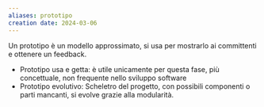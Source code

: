 ```yaml
---
aliases: prototipo 
creation date: 2024-03-06
---
```


Un prototipo è un modello approssimato, si usa per mostrarlo ai committenti e ottenere un feedback. 

- Prototipo usa e getta: è utile unicamente per questa fase, più concettuale, non frequente nello sviluppo software
- Prototipo evolutivo: Scheletro del progetto, con possibili componenti o parti mancanti, si evolve grazie alla modularità.
